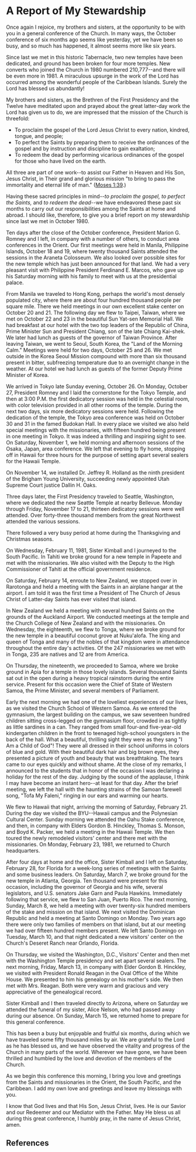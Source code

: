 # A Report of My Stewardship

Once again I rejoice, my brothers and sisters, at the opportunity to be with
you in a general conference of the Church. In many ways, the October
conference of six months ago seems like yesterday, yet we have been so busy,
and so much has happened, it almost seems more like six years.

Since last we met in this historic Tabernacle, two new temples have been
dedicated, and ground has been broken for four more temples. New converts who
joined the Church in 1980 numbered 210,777--and there will be even more in
1981. A miraculous upsurge in the work of the Lord has occurred among the
wonderful people of the Caribbean Islands. Surely the Lord has blessed us
abundantly!

My brothers and sisters, as the Brethren of the First Presidency and the
Twelve have meditated upon and prayed about the great latter-day work the Lord
has given us to do, we are impressed that the mission of the Church is
threefold:

  * To proclaim the gospel of the Lord Jesus Christ to every nation, kindred, tongue, and people; 
  * To perfect the Saints by preparing them to receive the ordinances of the gospel and by instruction and discipline to gain exaltation; 
  * To redeem the dead by performing vicarious ordinances of the gospel for those who have lived on the earth. 

All three are part of one work--to assist our Father in Heaven and His Son,
Jesus Christ, in Their grand and glorious mission "to bring to pass the
immortality and eternal life of man." ([Moses
1:39](/scriptures/pgp/moses/1.39?lang=eng#38).)

Having these sacred principles in mind--_to proclaim the gospel, to perfect
the Saints,_ and _to redeem the dead_--we have endeavored these past six
months to carry out our responsibilities among the Saints at home and abroad.
I should like, therefore, to give you a brief report on my stewardship since
last we met in October 1980.

Ten days after the close of the October conference, President Marion G. Romney
and I left, in company with a number of others, to conduct area conferences in
the Orient. Our first meetings were held in Manila, Philippine Islands,
October 18 and 19, where twenty thousand Saints attended the sessions in the
Araneta Colosseum. We also looked over possible sites for the new temple which
has just been announced for that land. We had a very pleasant visit with
Philippine President Ferdinand E. Marcos, who gave up his Saturday morning
with his family to meet with us at the presidential palace.

From Manila we traveled to Hong Kong, perhaps the world's most densely
populated city, where there are about four hundred thousand people per square
mile. There we held meetings in our own excellent stake center on October 20
and 21. The following day we flew to Taipei, Taiwan, where we met on October
22 and 23 in the beautiful Sun Yat-sen Memorial Hall. We had breakfast at our
hotel with the two top leaders of the Republic of China, Prime Minister Sun
and President Chiang, son of the late Chiang Kai-shek. We later had lunch as
guests of the governor of Taiwan Province. After leaving Taiwan, we went to
Seoul, South Korea, the "Land of the Morning Calm." Meetings were held for two
days, October 25 and 26. We met outside in the Korea Seoul Mission compound
with more than six thousand present in bitter, subfreezing temperature due to
an overnight change in the weather. At our hotel we had lunch as guests of the
former Deputy Prime Minister of Korea.

We arrived in Tokyo late Sunday evening, October 26. On Monday, October 27,
President Romney and I laid the cornerstone for the Tokyo Temple, and then at
3:00 P.M. the first dedicatory session was held in the celestial room, with
color television provided in all other rooms of the temple. During the next
two days, six more dedicatory sessions were held. Following the dedication of
the temple, the Tokyo area conference was held on October 30 and 31 in the
famed Budokan Hall. In every place we visited we also held special meetings
with the missionaries, with fifteen hundred being present in one meeting in
Tokyo. It was indeed a thrilling and inspiring sight to see. On Saturday,
November 1, we held morning and afternoon sessions of the Osaka, Japan, area
conference. We left that evening to fly home, stopping off in Hawaii for three
hours for the purpose of setting apart several sealers for the Hawaii Temple.

On November 14, we installed Dr. Jeffrey R. Holland as the ninth president of
the Brigham Young University, succeeding newly appointed Utah Supreme Court
justice Dallin H. Oaks.

Three days later, the First Presidency traveled to Seattle, Washington, where
we dedicated the new Seattle Temple at nearby Bellevue. Monday through Friday,
November 17 to 21, thirteen dedicatory sessions were well attended. Over
forty-three thousand members from the great Northwest attended the various
sessions.

There followed a very busy period at home during the Thanksgiving and
Christmas seasons.

On Wednesday, February 11, 1981, Sister Kimball and I journeyed to the South
Pacific. In Tahiti we broke ground for a new temple in Papeete and met with
the missionaries. We also visited with the Deputy to the High Commissioner of
Tahiti at the official government residence.

On Saturday, February 14, enroute to New Zealand, we stopped over in Rarotonga
and held a meeting with the Saints in an airplane hangar at the airport. I am
told it was the first time a President of The Church of Jesus Christ of
Latter-day Saints has ever visited that island.

In New Zealand we held a meeting with several hundred Saints on the grounds of
the Auckland Airport. We conducted meetings at the temple and the Church
College of New Zealand and with the missionaries. On Wednesday, the
eighteenth, we flew to Tonga, where we broke ground for the new temple in a
beautiful coconut grove at Nuku'alofa. The king and queen of Tonga and many of
the nobles of that kingdom were in attendance throughout the entire day's
activities. Of the 247 missionaries we met with in Tonga, 235 are natives and
12 are from America.

On Thursday, the nineteenth, we proceeded to Samoa, where we broke ground in
Apia for a temple in those lovely islands. Several thousand Saints sat out in
the open during a heavy tropical rainstorm during the entire service. Present
for this occasion were the Chief of State of Western Samoa, the Prime
Minister, and several members of Parliament.

Early the next morning we had one of the loveliest experiences of our lives,
as we visited the Church School of Western Samoa. As we entered the gymnasium,
the largest building on the campus, we saw seventeen hundred children sitting
cross-legged on the gymnasium floor, crowded in as tightly as little sardines
in a can. They ranged from small four-and five-year-old kindergarten children
in the front to teenaged high-school youngsters in the back of the hall. What
a beautiful, thrilling sight they were as they sang "I Am a Child of God"!
They were all dressed in their school uniforms in colors of blue and gold.
With their beautiful dark hair and big brown eyes, they presented a picture of
youth and beauty that was breathtaking. The tears came to our eyes quickly and
without shame. At the close of my remarks, I announced to the students that in
honor of the occasion I was declaring a holiday for the rest of the day.
Judging by the sound of the applause, I think I may have become an instant
hero--at least for that day. After the brief meeting, we left the hall with
the haunting strains of the Samoan farewell song, "Tofa My Faleni," ringing in
our ears and warming our hearts.

We flew to Hawaii that night, arriving the morning of Saturday, February 21.
During the day we visited the BYU--Hawaii campus and the Polynesian Cultural
Center. Sunday morning we attended the Oahu Stake conference, and then, in
company with Elders Gordon B. Hinckley, Thomas S. Monson, and Boyd K. Packer,
we held a meeting in the Hawaii Temple. We then toured the newly remodeled
visitors' center and there met with the missionaries. On Monday, February 23,
1981, we returned to Church headquarters.

After four days at home and the office, Sister Kimball and I left on Saturday,
February 28, for Florida for a week-long series of meetings with the Saints
and some business leaders. On Saturday, March 7, we broke ground for the new
temple in Atlanta, Georgia. Ten thousand were present for this occasion,
including the governor of Georgia and his wife, several legislators, and U.S.
senators Jake Garn and Paula Hawkins. Immediately following that service, we
flew to San Juan, Puerto Rico. The next morning, Sunday, March 8, we held a
meeting with over twenty-six hundred members of the stake and mission on that
island. We next visited the Dominican Republic and held a meeting at Santo
Domingo on Monday. Two years ago there were only two families of members on
that island, but at our meeting we had over fifteen hundred members present.
We left Santo Domingo on Tuesday, March 10, and that night dedicated a new
visitors' center on the Church's Deseret Ranch near Orlando, Florida.

On Thursday, we visited the Washington, D.C., Visitors' Center and then met
with the Washington Temple presidency and set apart several sealers. The next
morning, Friday, March 13, in company with Elder Gordon B. Hinckley, we
visited with President Ronald Reagan in the Oval Office of the White House. We
presented to him his genealogy on his mother's side. We then met with Mrs.
Reagan. Both were very warm and gracious and very appreciative of the
genealogical record.

Sister Kimball and I then traveled directly to Arizona, where on Saturday we
attended the funeral of my sister, Alice Nelson, who had passed away during
our absence. On Sunday, March 15, we returned home to prepare for this general
conference.

This has been a busy but enjoyable and fruitful six months, during which we
have traveled some fifty thousand miles by air. We are grateful to the Lord as
he has blessed us, and we have observed the vitality and progress of the
Church in many parts of the world. Wherever we have gone, we have been
thrilled and humbled by the love and devotion of the members of the Church.

As we begin this conference this morning, I bring you love and greetings from
the Saints and missionaries in the Orient, the South Pacific, and the
Caribbean. I add my own love and greetings and leave my blessings with you.

I know that God lives and that His Son, Jesus Christ, lives. He is our Savior
and our Redeemer and our Mediator with the Father. May He bless us all during
this great conference, I humbly pray, in the name of Jesus Christ, amen.

## References

